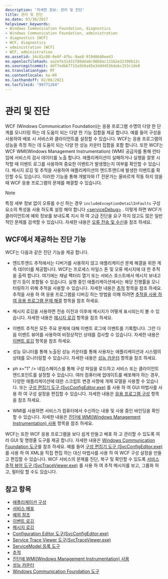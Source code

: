 ```yaml
---
description: '자세한 정보: 관리 및 진단'
title: 관리 및 진단
ms.date: 03/30/2017
helpviewer_keywords:
- Windows Communication Foundation, diagnostics
- Windows Communication Foundation, administration
- diagnostics [WCF]
- WCF, diagnostics
- administration [WCF]
- WCF, administration
ms.assetid: 34c81c08-0e0f-4fbc-9ae8-91948640ee43
ms.openlocfilehash: aa2efe31431f80dda6c98b0ac13162e32390b12c
ms.sourcegitcommit: ddf7edb67715a5b9a45e3dd44536dabc153c1de0
ms.translationtype: MT
ms.contentlocale: ko-KR
ms.lasthandoff: 02/06/2021
ms.locfileid: "99771264"
---
```

# <a name="administration-and-diagnostics"></a>관리 및 진단

WCF (Windows Communication Foundation)는 응용 프로그램 수명의 다양 한 단계를 모니터링 하는 데 도움이 되는 다양 한 기능 집합을 제공 합니다. 예를 들어 구성을 사용하여 배포 시 서비스와 클라이언트를 설정할 수 있습니다. WCF는 응용 프로그램의 성능을 측정 하는 데 도움이 되는 다양 한 성능 카운터 집합을 포함 합니다. 또한 WCF는 WCF WMI(Windows Management Instrumentation) (WMI) 공급자를 통해 런타임에 서비스의 검사 데이터를 노출 합니다. 애플리케이션이 실패하거나 실행을 잘못 시작할 때 이벤트 로그를 사용하여 중요한 이벤트가 발생했는지 여부를 확인할 수 있습니다. 메시지 로깅 및 추적을 사용하여 애플리케이션의 엔드투엔드에 발생한 이벤트를 확인할 수도 있습니다. 이러한 기능을 통해 개발자와 IT 전문가는 올바르게 작동 하지 않을 때 WCF 응용 프로그램의 문제를 해결할 수 있습니다.  
  
> [!NOTE]
> 특정 세부 정보 없이 오류를 수신 하는 경우 `includeExceptionDetailInFaults` 구성 요소의 특성을 사용 하도록 설정 해야 합니다 [\<serviceDebug>](../../configure-apps/file-schema/wcf/servicedebug.md) . 이렇게 하면 WCF가 클라이언트에 예외 정보를 보내도록 지시 하 여 고급 진단을 요구 하지 않고도 많은 일반적인 문제를 검색할 수 있습니다. 자세한 내용은 [오류 전송 및 수신](../sending-and-receiving-faults.md)을 참조 하세요.  
  
## <a name="diagnostics-features-provided-by-wcf"></a>WCF에서 제공하는 진단 기능  

 WCF는 다음과 같은 진단 기능을 제공 합니다.  
  
- 엔드투엔드 추적에서는 디버거를 사용하지 않고 애플리케이션 문제 해결을 위한 계측 데이터를 제공합니다. WCF는 프로세스 마일스 톤 및 오류 메시지에 대 한 추적을 출력 합니다. 여기에는 채널 팩터리 열기 또는 서비스 호스트에서 메시지 보내고 받기 등이 포함될 수 있습니다. 실행 중인 애플리케이션에서는 해당 진행률을 모니터링하기 위해 추적을 사용할 수 있습니다. 자세한 내용은 [추적](./tracing/index.md) 항목을 참조 하세요. 추적을 사용 하 여 응용 프로그램을 디버깅 하는 방법을 이해 하려면 [추적을 사용 하 여 응용 프로그램 문제 해결](./tracing/using-tracing-to-troubleshoot-your-application.md) 항목을 참조 하세요.  
  
- 메시지 로깅을 사용하면 전송 이전과 이후에 메시지가 어떻게 표시되는지 볼 수 있습니다. 자세한 내용은 [메시지 로깅](message-logging.md) 항목을 참조 하세요.  
  
- 이벤트 추적은 모든 주요 문제에 대해 이벤트 로그에 이벤트를 기록합니다. 그런 다음 이벤트 뷰어를 사용하여 비정상적인 상태를 검사할 수 있습니다. 자세한 내용은 [이벤트 로깅](./event-logging/index.md) 항목을 참조 하세요.  
  
- 성능 모니터를 통해 노출된 성능 카운터를 통해 사용자는 애플리케이션과 시스템의 상태를 모니터링할 수 있습니다. 자세한 내용은 [성능 카운터](./performance-counters/index.md) 항목을 참조 하세요.  
  
- ph x="1" /&gt; 네임스페이스를 통해 구성 파일을 로드하고 서비스 또는 클라이언트 엔드포인트를 설정할 수 있습니다. 여러 컴퓨터에 업데이트를 배포해야 하는 경우, 다양한 애플리케이션에 대한 스크립트 변경 사항에 개체 모델을 사용할 수 있습니다. 또는 [구성 편집기 도구 (SvcConfigEditor.exe)](../configuration-editor-tool-svcconfigeditor-exe.md) 를 사용 하 여 GUI 마법사를 사용 하 여 구성 설정을 편집할 수 있습니다. 자세한 내용은 [응용 프로그램 구성](configuring-your-application.md) 항목을 참조 하세요.  
  
- WMI를 사용하면 서비스가 컴퓨터에서 수신하는 내용 및 사용 중인 바인딩을 확인할 수 있습니다. 자세한 내용은 [진단에 WMI(Windows Management Instrumentation) 사용](./wmi/index.md) 항목을 참조 하세요.  
  
 WCF는 또한 WCF 응용 프로그램을 보다 쉽게 만들고 배포 하 고 관리할 수 있도록 여러 GUI 및 명령줄 도구를 제공 합니다. 자세한 내용은 [Windows Communication Foundation 도구](../tools.md)를 참조 하세요. 예를 들어 [구성 편집기 도구 (SvcConfigEditor.exe)](../configuration-editor-tool-svcconfigeditor-exe.md) 를 사용 하 여 XML을 직접 편집 하는 대신 마법사를 사용 하 여 WCF 구성 설정을 만들고 편집할 수 있습니다. WCF 서비스의 문제를 진단, 복구 및 확인할 수 있도록 [서비스 추적 뷰어 도구 (SvcTraceViewer.exe)](../service-trace-viewer-tool-svctraceviewer-exe.md) 를 사용 하 여 추적 메시지를 보고, 그룹화 하 고, 필터링 할 수도 있습니다.  
  
## <a name="see-also"></a>참고 항목

- [애플리케이션 구성](configuring-your-application.md)
- [서비스 배포](deploying-services.md)
- [예외 참조](./exceptions-reference/index.md)
- [이벤트 로깅](./event-logging/index.md)
- [메시지 로깅](message-logging.md)
- [Configuration Editor 도구(SvcConfigEditor.exe)](../configuration-editor-tool-svcconfigeditor-exe.md)
- [Service Trace Viewer 도구(SvcTraceViewer.exe)](../service-trace-viewer-tool-svctraceviewer-exe.md)
- [ServiceModel 등록 도구](servicemodel-registration-tool.md)
- [추적](./tracing/index.md)
- [진단에 WMI(Windows Management Instrumentation) 사용](./wmi/index.md)
- [성능 카운터](./performance-counters/index.md)
- [Windows Communication Foundation 도구](../tools.md)
